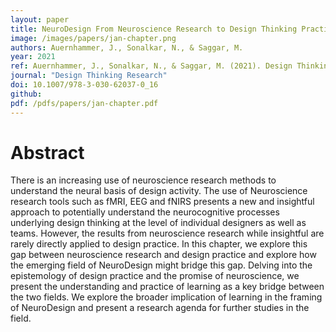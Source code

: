 ```yaml
---
layout: paper
title: NeuroDesign From Neuroscience Research to Design Thinking Practice.
image: /images/papers/jan-chapter.png
authors: Auernhammer, J., Sonalkar, N., & Saggar, M. 
year: 2021
ref: Auernhammer, J., Sonalkar, N., & Saggar, M. (2021). Design Thinking Research 
journal: "Design Thinking Research"
doi: 10.1007/978-3-030-62037-0_16
github: 
pdf: /pdfs/papers/jan-chapter.pdf
---
```


# Abstract
There is an increasing use of neuroscience research methods to understand the neural basis of design activity. The use of Neuroscience research tools such as fMRI, EEG and fNIRS presents a new and insightful approach to potentially understand the neurocognitive processes underlying design thinking at the level of individual designers as well as teams. However, the results from neuroscience research while insightful are rarely directly applied to design practice. In this chapter, we explore this gap between neuroscience research and design practice and explore how the emerging field of NeuroDesign might bridge this gap. Delving into the epistemology of design practice and the promise of neuroscience, we present the understanding and practice of learning as a key bridge between the two fields. We explore the broader implication of learning in the framing of NeuroDesign and present a research agenda for further studies in the field.
